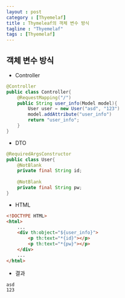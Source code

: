 ```yaml
---
layout : post
category : [Thyemelaf]
title : Thymeleaf의 객체 변수 방식
tagline : "Thyemelaf"
tags : [Thyemelaf]
---
```


## 객체 변수 방식

- Controller
```java
@Controller
public class Controller{
	@RequestMapping("/")
	public String user_info(Model model){
		User user = new User("asd", "123")
		model.addAttribute("user_info")
		return "user_info";
	}
}
```

- DTO
```java
@RequiredArgsConstructor
public class User{
	@NotBlank
	private final String id;
	
	@NotBlank
	private final String pw;
}
```

- HTML
```html
<!DOCTYPE HTML>
<html>
    ...
	<div th:object="${user_info}">
        <p th:text="*{id}"></p>
        <p th:text="*{pw}"></p>
    </div>
    ...
</html>
```

- 결과
```
asd
123
```